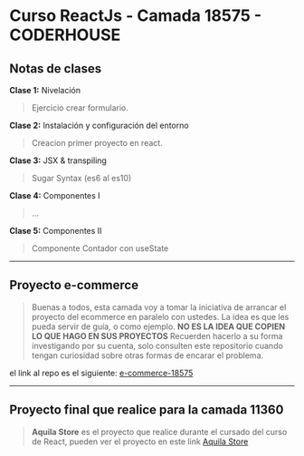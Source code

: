 # Curso ReactJs - Camada 18575 - CODERHOUSE

## Notas de clases

**Clase 1:** Nivelación
> Ejercicio crear formulario.

**Clase 2:** Instalación y configuración del entorno
> Creacion primer proyecto en react.

**Clase 3:** JSX & transpiling
> Sugar Syntax (es6 al es10)

**Clase 4:** Componentes I
> ...

**Clase 5:** Componentes II
> Componente Contador con useState

---

## Proyecto e-commerce

> Buenas a todos, esta camada voy a tomar la iniciativa de arrancar el proyecto del ecommerce en paralelo con ustedes. La idea es que les pueda servir de guía, o como ejemplo.
> **NO ES LA IDEA QUE COPIEN LO QUE HAGO EN SUS PROYECTOS**
> Recuerden hacerlo a su forma investigando por su cuenta, solo consulten este repositorio cuando tengan curiosidad sobre otras formas de encarar el problema.

el link al repo es el siguiente: [e-commerce-18575](https://github.com/BraianVaylet/ecommerce18575-coderhouse-react)

---

## Proyecto final que realice para la **camada 11360**

> **Aquila Store** es el proyecto que realice durante el cursado del curso de React, pueden ver el proyecto en este link [Aquila Store](https://github.com/BraianVaylet/AquilaStore)

